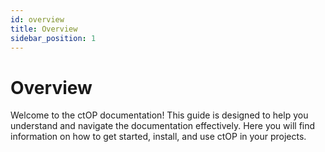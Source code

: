 ```yaml
---
id: overview
title: Overview
sidebar_position: 1
---
```


# Overview

Welcome to the ctOP documentation! This guide is designed to help you understand and navigate the documentation effectively. Here you will find information on how to get started, install, and use ctOP in your projects.
